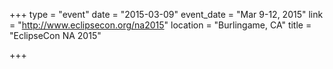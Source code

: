 +++
type = "event"
date = "2015-03-09"
event_date = "Mar 9-12, 2015"
link = "http://www.eclipsecon.org/na2015"
location = "Burlingame, CA"
title = "EclipseCon NA 2015"

+++
